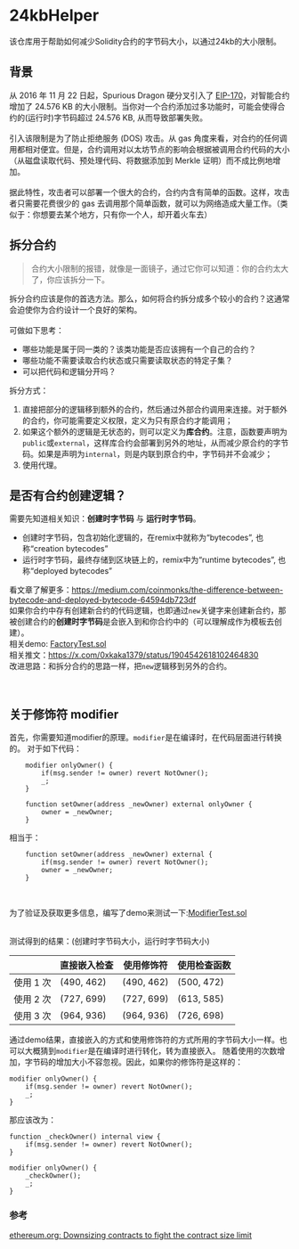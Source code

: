 # 24kbHelper
该仓库用于帮助如何减少Solidity合约的字节码大小，以通过24kb的大小限制。
<br>
## 背景
从 2016 年 11 月 22 日起，Spurious Dragon 硬分叉引入了 [EIP-170](https://eips.ethereum.org/EIPS/eip-170)，对智能合约增加了 24.576 KB 的大小限制。当你对一个合约添加过多功能时，可能会使得合约的(运行时)字节码超过 24.576 KB, 从而导致部署失败。 <br>
<br>
引入该限制是为了防止拒绝服务 (DOS) 攻击。从 gas 角度来看，对合约的任何调用都相对便宜。但是，合约调用对以太坊节点的影响会根据被调用合约代码的大小（从磁盘读取代码、预处理代码、将数据添加到 Merkle 证明）而不成比例地增加。<br> 
<br>
据此特性，攻击者可以部署一个很大的合约，合约内含有简单的函数。这样，攻击者只需要花费很少的 gas 去调用那个简单函数，就可以为网络造成大量工作。（类似于：你想要去某个地方，只有你一个人，却开着火车去）

## 拆分合约
> 合约大小限制的报错，就像是一面镜子，通过它你可以知道：你的合约太大了，你应该拆分一下。

拆分合约应该是你的首选方法。那么，如何将合约拆分成多个较小的合约？这通常会迫使你为合约设计一个良好的架构。<br>
<br>
可做如下思考：
- 哪些功能是属于同一类的？该类功能是否应该拥有一个自己的合约？
- 哪些功能不需要读取合约状态或只需要读取状态的特定子集？
- 可以把代码和逻辑分开吗？

拆分方式：
1. 直接把部分的逻辑移到额外的合约，然后通过外部合约调用来连接。对于额外的合约，你可能需要定义权限，定义为只有原合约才能调用；
2. 如果这个额外的逻辑是无状态的，则可以定义为**库合约**。注意，函数要声明为`public`或`external`，这样库合约会部署到另外的地址，从而减少原合约的字节码。如果是声明为`internal`，则是内联到原合约中，字节码并不会减少；
3. 使用代理。

## 是否有合约创建逻辑？
需要先知道相关知识：**创建时字节码** 与 **运行时字节码**。 <br>
- 创建时字节码，包含初始化逻辑的，在remix中就称为“bytecodes”, 也称“creation bytecodes”  <br>
- 运行时字节码，最终存储到区块链上的，remix中为“runtime bytecodes”, 也称“deployed bytecodes”

看文章了解更多：https://medium.com/coinmonks/the-difference-between-bytecode-and-deployed-bytecode-64594db723df <br>
如果你合约中存有创建新合约的代码逻辑，也即通过`new`关键字来创建新合约，那被创建合约的**创建时字节码**是会嵌入到和你合约中的（可以理解成作为模板去创建）。 <br>
相关demo: [FactoryTest.sol](https://github.com/narnona/24kbHelper/blob/main/FactoryTest.sol) <br>
相关推文：https://x.com/0xkaka1379/status/1904542618102464830
<br>
改进思路：和拆分合约的思路一样，把`new`逻辑移到另外的合约。

<br>

## 关于修饰符 modifier
首先，你需要知道modifier的原理。`modifier`是在编译时，在代码层面进行转换的。
对于如下代码：
```
    modifier onlyOwner() {
        if(msg.sender != owner) revert NotOwner();
        _;
    }

    function setOwner(address _newOwner) external onlyOwner {
        owner = _newOwner;
    }
```
相当于：
```
    function setOwner(address _newOwner) external {
        if(msg.sender != owner) revert NotOwner();
        owner = _newOwner;
    }
```
<br>

为了验证及获取更多信息，编写了demo来测试一下:[ModifierTest.sol](https://github.com/narnona/24kbHelper/blob/main/ModifierTest.sol)

<br>
测试得到的结果：(创建时字节码大小，运行时字节码大小)  

|       | 直接嵌入检查       | 使用修饰符       | 使用检查函数       |
|-----------|-----------|-----------|-----------|
| 使用 1 次  | (490, 462) | (490, 462)  | (500, 472) |
| 使用 2 次  | (727, 699)  | (727, 699)  | (613, 585)  |
| 使用 3 次  | (964, 936)  | (964, 936) | (726, 698) |

通过demo结果，直接嵌入的方式和使用修饰符的方式所用的字节码大小一样。也可以大概猜到`modifier`是在编译时进行转化，转为直接嵌入。
随着使用的次数增加，字节码的增加大小不容忽视。因此，如果你的修饰符是这样的：
``` solidity
modifier onlyOwner() {
    if(msg.sender != owner) revert NotOwner();
    _;
}
```
那应该改为：
``` solidity
function _checkOwner() internal view {
    if(msg.sender != owner) revert NotOwner();
}

modifier onlyOwner() {
    _checkOwner();
    _;
}
```

### 参考
[ethereum.org:  Downsizing contracts to fight the contract size limit](https://ethereum.org/en/developers/tutorials/downsizing-contracts-to-fight-the-contract-size-limit/)
